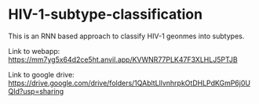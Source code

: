 # HIV-1-subtype-classification
This is an RNN based approach to classify HIV-1 geonmes into subtypes. 

Link to webapp: https://mm7yg5x64d2ce5ht.anvil.app/KVWNR77PLK47F3XLHLJ5PTJB

Link to google drive: https://drive.google.com/drive/folders/1QAbltLllvnhrpkOtDHLPdKGmP6j0UQId?usp=sharing
